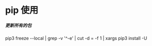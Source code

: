 # pip 使用

##### 更新所有的包
pip3 freeze --local | grep -v '^\-e' | cut -d = -f 1  | xargs pip3 install -U


